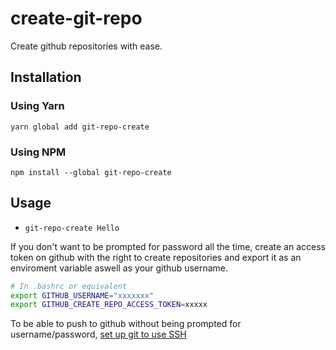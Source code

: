 # create-git-repo
Create github repositories with ease.

## Installation

### Using Yarn
`yarn global add git-repo-create`

### Using NPM
`npm install --global git-repo-create`


## Usage
* `git-repo-create Hello`  


If you don't want to be prompted for password all the time, create an access token on github
with the right to create repositories
and export it as an enviroment variable aswell as your github username.

```sh
# In .bashrc or equivalent
export GITHUB_USERNAME="xxxxxxx"
export GITHUB_CREATE_REPO_ACCESS_TOKEN=xxxxx
```

To be able to push to github without being prompted for username/password, [set up git to use SSH](https://help.github.com/articles/connecting-to-github-with-ssh/)

